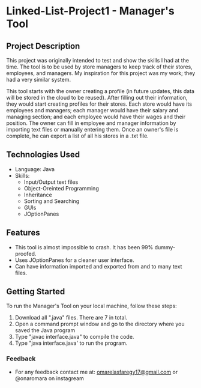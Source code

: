 # Linked-List-Project1 - Manager's Tool

## Project Description

This project was originally intended to test and show the skills I had at the time. The tool is to be used by store managers to keep track of their stores, employees, and managers. My inspiration for this project was my work; they had a very similar system.

This tool starts with the owner creating a profile (in future updates, this data will be stored in the cloud to be reused). After filling out their information, they would start creating profiles for their stores. Each store would have its employees and managers; each manager would have their salary and managing section; and each employee would have their wages and their position. The owner can fill in employee and manager information by importing text files or manually entering them. Once an owner's file is complete, he can export a list of all his stores in a .txt file.

## Technologies Used

- Language: Java
- Skills:
  - Input/Output text files
  - Object-Oreinted Programming
  - Inheritance
  - Sorting and Searching
  - GUIs
  - JOptionPanes

## Features

- This tool is almost impossible to crash. It has been 99% dummy-proofed.
- Uses JOptionPanes for a cleaner user interface.
- Can have information imported and exported from and to many text files.

## Getting Started

To run the Manager's Tool on your local machine, follow these steps:

1. Download all ".java" files. There are 7 in total.
2. Open a command prompt window and go to the directory where you saved the Java program
3. Type "javac interface.java" to compile the code.
4. Type "java interface.java' to run the program.

### Feedback
- For any feedback contact me at: omarelasfaregy17@gmail.com or @onaromara on instagream
